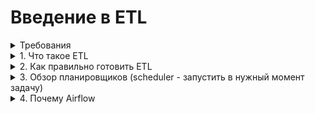 # Введение в ETL 

<details>
<summary>Требования</summary>
  
- Базовый уровень Python
- Здравый смысл
- Понимание проектирования DWH (чтобы не облажаться при построении архитектуры), инструменты для реализации ETL (чтобы правильно забирать данные или складывать в хранилище), много практики построения ETL
</details>

<details>
<summary>1. Что такое ETL</summary>
  
  - Extract (CSV, DB Table, API…)
  - Transform (with Python, deduplication, formats…)
  - Load (Insert in DWH), 
  - ELT - E + L (сырые данные сначала загружаются в хранилище), T
  1. Перенос данных из одного или нескольких источников в большое хранилище данных, он нужен не всегда (когда небольшой проект, 1-2 БД с репликами).
  2. Если данные хранятся в разных местах, то понадобится хранилище чтобы их анализировать, нужен ETL
</details>

<details>
<summary>2. Как правильно готовить ETL</summary>
  
    1. Принципы построения ETL
        1. Чистый код
        2. Простота
        3. Единообразие (Пайплана)
        4. Время выполнения пайплайна (если долго, то что-то не так)
        5. Меньше сетевого трафика
        6. Работа с репликой (чтобы не ломать мэйн БД)
        7. Оптимизация забора данных (БД индексы…)
        8. Партицирование
        9. Инкрементальный пересчет витрин (снепшоты)
        10. Загрузка всего без ограничений (сырые данные из источника - это лучше)
        11. Избавляться от неактуального (Аудит пайплайнов - оставлять только нужные)
        12. Идемпотентность (лучше использовать merge, чем insert)
        13. Аудиторский след (сырые данные хранить в DWH, чтобы в случае ошибки заново на месте пересчитать)
    2. Будьте готовы
        1. Отсутствие целостности (данные в источниках не всегда идеальны, несоответствия мелкие будут)
        2. Сетевые проблемы (идемпотентность должно решать эту проблему)
        3. Незапланированные изменения (в БД или АПИ,… ) 
        4. Пайплайны будут задерживаться (акции, память пайплайна заняли много) - контролировать важные пайплайны
        5. Данные из разных системах противоречивы (одна система хранит - дни, другая - сумму, другая - сумму фрода)
</details>

<details>
<summary>3. Обзор планировщиков (scheduler - запустить в нужный момент задачу)</summary>
  
    1. CRON
        1. «+» Максимально простой, «-» максимально простой
    2. Jenkins/gitlab CI
        1.  Предназначено больше для. CI/CD
    3. Написать свой (google, yandex,...)
    4. Платные - дорогие, нет доступа к коду, есть поддержка, визуальный редактор
    5. Опен сорс - бесплатно, можно посмотреть код, можно контрибютить, риск ошибок в коде (Apache Oozie, NiFi; Talend (Java), Luigi, Airflow - остальные на Python) 
</details>

<details>
<summary>4. Почему Airflow</summary>
  
    1. Open source
    2. Отличная документация
    3. Простий код на Python 
    4. Удобный UI
    5. Алертинг и мониторинг
    6. Интеграция с основными источниками
    7. Кастомизацию
    8. Масштабирование (Докер, кластеры)
    9. Большое комьюнити
</details>
